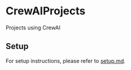 # CrewAIProjects
Projects using CrewAI

## Setup
For setup instructions, please refer to [setup.md](setup.md).
